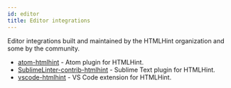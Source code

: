 ```yaml
---
id: editor
title: Editor integrations
---
```


Editor integrations built and maintained by the HTMLHint organization and some by the community.

- [atom-htmlhint](https://github.com/htmlhint/atom-htmlhint) - Atom plugin for HTMLHint.
- [SublimeLinter-contrib-htmlhint](https://github.com/htmlhint/SublimeLinter-contrib-htmlhint) - Sublime Text plugin for HTMLHint.
- [vscode-htmlhint](https://marketplace.visualstudio.com/items?itemName=mkaufman.HTMLHint) - VS Code extension for HTMLHint.
